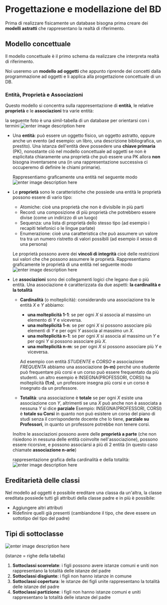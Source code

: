 ﻿# Progettazione e modellazione del BD

 Prima di realizzare fisicamente un database bisogna prima creare dei **modelli astratti** che rappresentano la realtà di riferimento.

## Modello concettuale

Il modello concettuale è il primo schema da realizzare che interpreta realtà di riferimento.

Noi useremo un **modello ad oggetti** che appunto riprende dei concetti dalla programmazione ad oggetti e li applica alla progettazione concettuale di un DB.

### Entità, Proprietà e Associazioni

Questo modello si concentra sulla rappresentazione di **entità**, le relative **proprietà** e le **associazioni** tra varie entità:

la seguente foto è una simil-tabella di un database per orientarsi con i termini
![enter image description here](https://i.ibb.co/64Wm6kQ/class.png)

- Una **entità**: può essere un oggetto fisico, un oggetto astratto, oppure anche un evento (ad esempio: un libro, una descrizione bibliografica, un prestito).
Una istanza dell'entità deve possedere una **chiave primaria** (PK), nonostante ciò nel modello concettuale ad oggetti se non è esplicitata chiaramente una proprietà che può essere una PK allora **non** bisogna inventarsene una (in una rappresentazione successiva ci occuperemo di definire le chiami primarie).

	Rappresentiamo graficamente una entità nel seguente modo 
![enter image description here](https://i.ibb.co/k597RHG/entita.png)

- Le **proprietà** sono le caratteristiche che possiede una entità
	le proprietà possono essere di vario tipo:
	- Atomiche: cioè una proprietà che non è divisibile in più parti
	- Record: una composizione di più proprietà che potrebbero essere divise (come un indirizzo di un luogo)
	- Sequenza: una lista di proprietà dello stesso tipo (ad esempio i recapiti telefonici o le lingue parlate)
	- Enumerazione: cioè una caratteristica che può assumere un valore tra tra un numero ristretto di valori possibili (ad esempio il sesso di una persona)

	Le proprietà possono avere dei **vincoli di integrità** cioè delle restrizioni sui valori che che possono assumere le proprietà.
	Rappresentiamo graficamente le proprietà di una entità nel seguente modo
![enter image description here](https://i.ibb.co/FDcHPbR/propriet.png)
- Le **associazioni** sono dei collegamenti logici che legano due o più entità.
	Una associazione è caratterizzata da due aspetti: **la cardinalità e la totalità**
	- **Cardinalità** (o molteplicità): considerando una associazione tra le entità $X$ e $Y$ abbiamo:
		- **una molteplicità 1-1**: se per ogni $X$ si associa al massimo un elemento di $Y$ e viceversa.
		- **una molteplicità 1-n**: se per ogni $X$ si possono associare più elementi di $Y$ e per ogni $Y$ associa al massimo un $X$.
		- **una molteplicità n-1**: se per ogni $X$ si associa al massimo un $Y$ e per ogni $Y$ si possono associare più $X$.
		- **una molteplicità n-m**: se per ogni $X$ si possono associare più $Y$ e viceversa.
	
		Ad esempio con entità *STUDENTE* e *CORSO* e associazione *FREQUENTA* abbiamo una associazione **(n-m)** perché uno studente può frequentare più corsi e un corso può essere frequentato da più studenti.
un altro esempio è INSEGNA(PROFESSORI, CORSI) ha molteplicità **(1:n)**, un professore insegna più corsi e un corso è insegnato da un professore.
	- **Totalità**: una associazione è **totale** se per ogni $X$ esiste una associazione con $Y$, altrimenti se una $X$ può anche non è associata a nessuna $Y$ si dice **parziale**
	Esempio: INSEGNA(PROFESSORI, CORSI) è **totale su Corsi** in quanto non può esistere un corso del piano di studi senza il corrispondente docente che lo tiene, **parziale su Professori**, in quanto un professore potrebbe non tenere corsi.
	
	Inoltre le associazioni possono avere delle **proprietà a parte** (che non risiedono in nessuna delle entità coinvolte nell'associazione), possono essere ricorsive, e possono associarsi a più di 2 entità (in questo caso chiamate **associazione n-arie**)
	
	rappresentazione grafica della cardinalità e della totalità:
	![enter image description here](https://i.ibb.co/gJ7XcdQ/cardinalit.png)

## Ereditarietà delle classi

Nel modello ad oggetti è possibile ereditare una classa da un'altra, la classe ereditata possiede tutti gli attributi della classe padre e in più è possibile:

- Aggiungere altri attributi
- Ridefinire quelli già presenti (cambiandone il tipo, che deve essere un sottotipo del tipo del padre)

## Tipi di sottoclasse

![enter image description here](https://i.ibb.co/4PTcTQf/sottoclassi.png)

(istanze = righe della tabella)
1. **Sottoclassi scorrelate**: i figli possono avere istanze comuni e uniti non rappresentano la totalità delle istanze del padre
2. **Sottoclassi disgiunte**: i figli non hanno istanze in comune
3. **Sottoclassi copertura**: le istanze dei figli unite rappresentano la totalità delle istanze del padre
4. **Sottoclassi partizione**: i figli non hanno istanze comuni e uniti rappresentano la totalità delle istanze del padre
